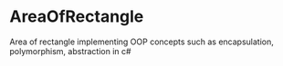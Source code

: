 # AreaOfRectangle
Area of rectangle implementing OOP concepts such as encapsulation, polymorphism, abstraction in c#
